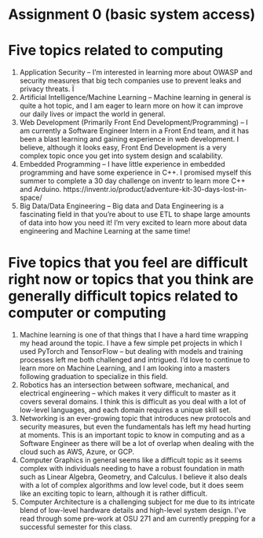 # Assignment 0 (basic system access)
<h1>Five topics related to computing</h1>
<ol>
  <li>    
Application Security – I’m interested in learning more about OWASP and security measures that big tech companies use to prevent leaks and privacy threats. Ï
  </li>
<li>
  Artificial Intelligence/Machine Learning – Machine learning in general is quite a hot topic, and I am eager to learn more on how it can improve our daily lives or impact the world in general.
</li>
  <li>
Web Development (Primarily Front End Development/Programming) – I am currently a Software Engineer Intern in a Front End team, and it has been a blast learning and gaining experience in web development. I believe, although it looks easy, Front End Development is a very complex topic once you get into system design and scalability.
  </li>
  <li>
Embedded Programming – I have little experience in embedded programming and have some experience in C++. I promised myself this summer to complete a 30 day challenge on inventr to learn more C++ and Arduino. https://inventr.io/product/adventure-kit-30-days-lost-in-space/ 
  </li>
  <li>
Big Data/Data Engineering – Big data and Data Engineering is a fascinating field in that you’re about to use ETL to shape large amounts of data into how you need it! I’m very excited to learn more about data engineering and Machine Learning at the same time!
  </li>
</ol>
<h1>Five topics that you feel are difficult right now or topics that you think are generally difficult topics related to computer or computing</h1>
<ol>
  <li>
Machine learning is one of that things that I have a hard time wrapping my head around the topic. I have a few simple pet projects in which I used PyTorch and TensorFlow – but dealing with models and training processes left me both challenged and intrigued. I’d love to continue to learn more on Machine Learning, and I am looking into a masters following graduation to specialize in this field.
  </li>
  <li>
Robotics has an intersection between software, mechanical, and electrical engineering – which makes it very difficult to master as it covers several domains. I think this is difficult as you deal with a lot of low-level languages, and each domain requires a unique skill set.
  </li>
  <li>
Networking is an ever-growing topic that introduces new protocols and security measures, but even the fundamentals has left my head hurting at moments. This is an important topic to know in computing and as a Software Engineer as there will be a lot of overlap when dealing with the cloud such as AWS, Azure, or GCP.
  </li>
  <li>
Computer Graphics in general seems like a difficult topic as it seems complex with individuals needing to have a robust foundation in math such as Linear Algebra, Geometry, and Calculus. I believe it also deals with a lot of complex algorithms and low level code, but it does seem like an exciting topic to learn, although it is rather difficult.
  </li>
  <li>
Computer Architecture is a challenging subject for me due to its intricate blend of low-level hardware details and high-level system design. I’ve read through some pre-work at OSU 271 and am currently prepping for a successful semester for this class.
  </li>
</ol>
